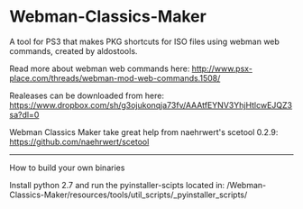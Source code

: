 # Webman-Classics-Maker
A tool for PS3 that makes PKG shortcuts for ISO files using webman web commands, created by aldostools.

Read more about webman web commands here:
http://www.psx-place.com/threads/webman-mod-web-commands.1508/

Realeases can be downloaded from here:
https://www.dropbox.com/sh/g3ojukonqja73fv/AAAtfEYNV3YhjHtlcwEJQZ3sa?dl=0

Webman Classics Maker take great help from naehrwert's scetool 0.2.9:
https://github.com/naehrwert/scetool


------------------------------------------------------------------------
How to build your own binaries

Install python 2.7 and run the pyinstaller-scipts located in: /Webman-Classics-Maker/resources/tools/util_scripts/_pyinstaller_scripts/
